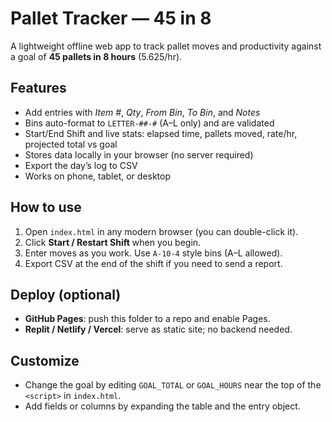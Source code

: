 # Pallet Tracker — 45 in 8

A lightweight offline web app to track pallet moves and productivity against a goal of **45 pallets in 8 hours** (5.625/hr).

## Features
- Add entries with *Item #*, *Qty*, *From Bin*, *To Bin*, and *Notes*
- Bins auto-format to `LETTER-##-#` (A–L only) and are validated
- Start/End Shift and live stats: elapsed time, pallets moved, rate/hr, projected total vs goal
- Stores data locally in your browser (no server required)
- Export the day’s log to CSV
- Works on phone, tablet, or desktop

## How to use
1. Open `index.html` in any modern browser (you can double-click it).
2. Click **Start / Restart Shift** when you begin.
3. Enter moves as you work. Use `A-10-4` style bins (A–L allowed).
4. Export CSV at the end of the shift if you need to send a report.

## Deploy (optional)
- **GitHub Pages**: push this folder to a repo and enable Pages.
- **Replit / Netlify / Vercel**: serve as static site; no backend needed.

## Customize
- Change the goal by editing `GOAL_TOTAL` or `GOAL_HOURS` near the top of the `<script>` in `index.html`.
- Add fields or columns by expanding the table and the entry object.

